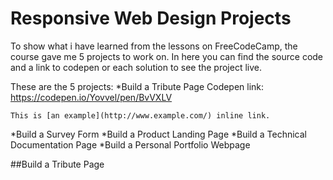 # Responsive Web Design Projects

To show what i have learned from the lessons on FreeCodeCamp, the course gave me 5 projects to work on.
In here you can find the source code and a link to codepen or each solution to see the project live.

These are the 5 projects:
  *Build a Tribute Page
    Codepen link: https://codepen.io/Yovvel/pen/BvVXLV
    
    This is [an example](http://www.example.com/) inline link.
    
  *Build a Survey Form
  *Build a Product Landing Page
  *Build a Technical Documentation Page
  *Build a Personal Portfolio Webpage
  
  ##Build a Tribute Page
  
